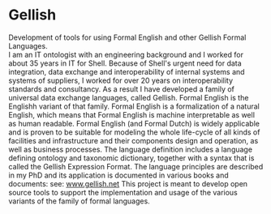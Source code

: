 # Gellish
Development of tools for using Formal English and other Gellish Formal Languages.  
I am an IT ontologist with an engineering background and I worked for about 35 years in IT for Shell. Because of Shell's urgent need for data integration, data exchange and interoperability of internal systems and systems of suppliers, I worked for over 20 years on interoperability standards and consultancy. 
As a result I have developed a family of universal data exchange languages, called Gellish. Formal English is the Englishh variant of that family. Formal English is a formalization of a natural English, which means that Formal English is machine interpretable as well as human readable. Formal English (and Formal Dutch) is widely applicable and is proven to be suitable for modeling the whole life-cycle of all kinds of facilities and infrastructure and their components design and operation, as well as business processes. 
The language definition includes a language defining ontology and taxonomic dictionary, together with a syntax that is called the Gellish Expression Format. The language principles are described in my PhD and its application is documented in various books and documents: see: www.gellish.net
This project is meant to develop open source tools to support the implementation and usage of the various variants of the family of formal languages.
